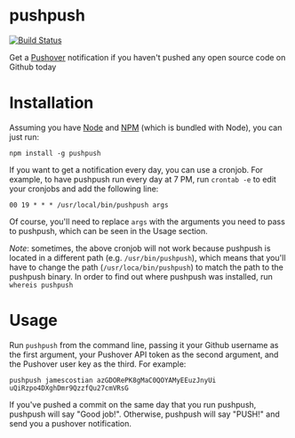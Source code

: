 # pushpush

[![Build Status](https://img.shields.io/travis/jamescostian/pushpush.svg?style=flat)](https://travis-ci.org/jamescostian/pushpush)

Get a [Pushover](https://pushover.net/) notification if you haven't pushed any open source code on Github today

# Installation

Assuming you have [Node](http://nodejs.org) and [NPM](https://npmjs.org) (which is bundled with Node), you can just run:

```
npm install -g pushpush
```

If you want to get a notification every day, you can use a cronjob. For example, to have pushpush run every day at 7 PM, run `crontab -e` to edit your cronjobs and add the following line:

```
00 19 * * * /usr/local/bin/pushpush args
```

Of course, you'll need to replace `args` with the arguments you need to pass to pushpush, which can be seen in the Usage section.

*Note*: sometimes, the above cronjob will not work because pushpush is located in a different path (e.g. `/usr/bin/pushpush`), which means that you'll have to change the path (`/usr/loca/bin/pushpush`) to match the path to the pushpush binary. In order to find out where pushpush was installed, run `whereis pushpush`

# Usage

Run `pushpush` from the command line, passing it your Github username as the first argument, your Pushover API token as the second argument, and the Pushover user key as the third. For example:

```
pushpush jamescostian azGDORePK8gMaC0QOYAMyEEuzJnyUi uQiRzpo4DXghDmr9QzzfQu27cmVRsG
```

If you've pushed a commit on the same day that you run pushpush, pushpush will say "Good job!". Otherwise, pushpush will say "PUSH!" and send you a pushover notification.
